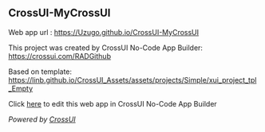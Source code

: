## CrossUI-MyCrossUI
Web app url : https://Uzugo.github.io/CrossUI-MyCrossUI

This project was created by CrossUI No-Code App Builder: https://crossui.com/RADGithub

Based on template: https://linb.github.io/CrossUI_Assets/assets/projects/Simple/xui_project_tpl_Empty

Click [here](https://crossui.com/RADGithub/#!from=github&owner=Uzugo&repo=CrossUI-MyCrossUI) to edit this web app in CrossUI No-Code App Builder

<i>Powered by [CrossUI](https://crossui.com)</i>
